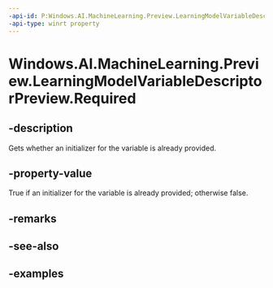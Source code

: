 ```yaml
---
-api-id: P:Windows.AI.MachineLearning.Preview.LearningModelVariableDescriptorPreview.Required
-api-type: winrt property
---
```


<!-- Property syntax.
public bool Required { get; }
-->

# Windows.AI.MachineLearning.Preview.LearningModelVariableDescriptorPreview.Required

## -description
Gets whether an initializer for the variable is already provided.

## -property-value
True if an initializer for the variable is already provided; otherwise false.

## -remarks

## -see-also

## -examples

